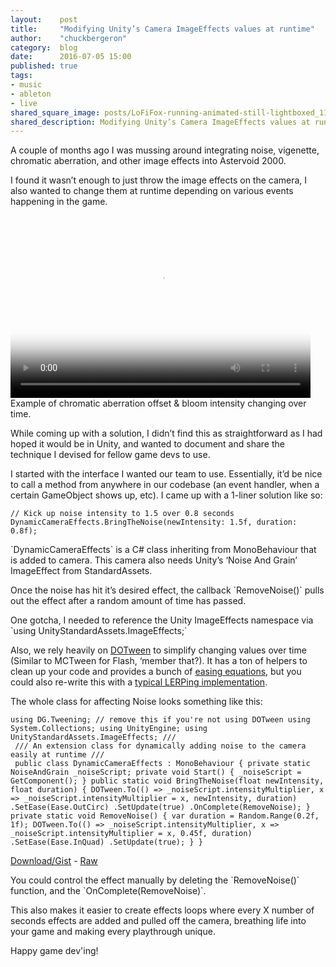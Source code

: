 ```yaml
---
layout:    post
title:     "Modifying Unity’s Camera ImageEffects values at runtime"
author:    "chuckbergeron"
category:  blog
date:      2016-07-05 15:00
published: true
tags:
- music
- ableton
- live
shared_square_image: posts/LoFiFox-running-animated-still-lightboxed_114.jpg
shared_description: Modifying Unity’s Camera ImageEffects values at runtime
---
```


<p> A couple of months ago I was mussing around integrating noise, vigenette, chromatic aberration, and other image effects into Astervoid 2000. </p> <p> I found it wasn’t enough to just throw the image effects on the camera, I also wanted to change them at runtime depending on various events happening in the game. </p> <div> <video id="gif-mp4" poster="https://media.giphy.com/media/l0K46X5vYigLTUkZq/200_s.gif" style="margin:0;padding:0" width="480" height="292" autoplay="" loop=""><source src="https://media.giphy.com/media/l0K46X5vYigLTUkZq/giphy.mp4" type="video/mp4"> Your browser does not support the mp4 video codec. </source></video><div id="noplay" style="display:none"> Your browser does not support the mp4 video codec. </div> <span class="caption">Example of chromatic aberration offset &amp; bloom intensity changing over time.</span> </div> <p> While coming up with a solution, I didn’t find this as straightforward as I had hoped it would be in Unity, and wanted to document and share the technique I devised for fellow game devs to use. </p> <p> I started with the interface I wanted our team to use. Essentially, it’d be nice to call a method from anywhere in our codebase (an event handler, when a certain GameObject shows up, etc). I came up with a 1-liner solution like so: </p> <pre class="prettyprint linenums"><code>// Kick up noise intensity to 1.5 over 0.8 seconds DynamicCameraEffects.BringTheNoise(newIntensity: 1.5f, duration: 0.8f);</code></pre> <p> `DynamicCameraEffects` is a C# class inheriting from MonoBehaviour that is added to camera. This camera also needs Unity’s ‘Noise And Grain’ ImageEffect from StandardAssets. </p> <p> Once the noise has hit it’s desired effect, the callback `RemoveNoise()` pulls out the effect after a random amount of time has passed. </p> <p> One gotcha, I needed to reference the Unity ImageEffects namespace via `using UnityStandardAssets.ImageEffects;` </p> <p> Also, we rely heavily on <a href="http://dotween.demigiant.com/">DOTween</a> to simplify changing values over time (Similar to MCTween for Flash, &lsquo;member that?). It has a ton of helpers to clean up your code and provides a bunch of <a href="http://easings.net/">easing equations</a>, but you could also re-write this with a <a href="https://www.google.com/search?q=lerp">typical LERPing implementation</a>. </p> <p> The whole class for affecting Noise looks something like this: </p> <pre class="prettyprint linenums"><code>using DG.Tweening; // remove this if you're not using DOTween using System.Collections; using UnityEngine; using UnityStandardAssets.ImageEffects; /// <summary> /// An extension class for dynamically adding noise to the camera easily at runtime /// </summary> public class DynamicCameraEffects : MonoBehaviour { private static NoiseAndGrain _noiseScript; private void Start() { _noiseScript = GetComponent<noiseandgrain>(); } public static void BringTheNoise(float newIntensity, float duration) { DOTween.To(() =&gt; _noiseScript.intensityMultiplier, x =&gt; _noiseScript.intensityMultiplier = x, newIntensity, duration) .SetEase(Ease.OutCirc) .SetUpdate(true) .OnComplete(RemoveNoise); } private static void RemoveNoise() { var duration = Random.Range(0.2f, 1f); DOTween.To(() =&gt; _noiseScript.intensityMultiplier, x =&gt; _noiseScript.intensityMultiplier = x, 0.45f, duration) .SetEase(Ease.InQuad) .SetUpdate(true); } } </noiseandgrain></code></pre>

<span class="caption">
    <a href="https://gist.github.com/chuckbergeron/0f6b1184f750dd8607c574247330428e">Download/Gist</a> - <a href="https://gist.githubusercontent.com/chuckbergeron/0f6b1184f750dd8607c574247330428e/raw/bb35cd6617f24d9833e21dcb4a84091456870fcc/DynamicCameraEffects.cs">Raw</a>
</span>

<p> You could control the effect manually by deleting the `RemoveNoise()` function, and the `OnComplete(RemoveNoise)`. </p> <p> This also makes it easier to create effects loops where every X number of seconds effects are added and pulled off the camera, breathing life into your game and making every playthrough unique. </p> <p> Happy game dev'ing! </p>
